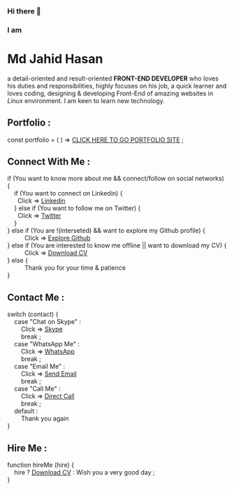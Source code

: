 ### Hi there 👋

### I am <h1>Md Jahid Hasan</h1> a detail-oriented and result-oriented <b>FRONT-END DEVELOPER</b> who loves his duties and responsibilities, highly focuses on his job, a quick learner and loves coding, designing & developing Front-End of amazing websites in <em>Linux</em> environment. I am keen to learn new technology. <br>

<h2>Portfolio :</h2>

const portfolio = ( ) => [CLICK HERE TO GO PORTFOLIO SITE](https://hmjahid.netlify.app/) ;

<h2>Connect With Me :</h2> 

if (You want to know more about me && connect/follow on social networks) { <br>
  &nbsp; &nbsp; if (You want to connect on Linkedin) { <br>
     &nbsp; &nbsp; &nbsp; Click => <a href="https://www.linkedin.com/in/md-jahid-hasan-584712243/">Linkedin</a> <br>
  &nbsp; &nbsp; } else if (You want to follow me on Twitter) { <br>
    &nbsp; &nbsp;  &nbsp; Click => <a href="https://twitter.com/mdjahidhasan919">Twitter</a> <br>
 &nbsp; &nbsp; } <br>
} else if (You are !(interseted) && want to explore my Github profile) { <br>
    &nbsp; &nbsp; &nbsp; &nbsp; &nbsp; Click => <a href="#user-80060849-pinned-items-reorder-form">Explore Github</a> <br>
} else if (You are interested to know me offline || want to download my CV) { <br>
    &nbsp; &nbsp; &nbsp; &nbsp; &nbsp; Click => [Download CV](https://github.com/hmjahid/hmjahid/files/11053281/Md.Jahid.Hasan-CV.pdf) <br>
} else { <br>
    &nbsp; &nbsp; &nbsp; &nbsp; &nbsp; Thank you for your time & patience <br>
} 

<h2>Contact Me :</h2> 

switch (contact) { <br>
&nbsp; &nbsp; case "Chat on Skype" : <br>
&nbsp; &nbsp; &nbsp; &nbsp; Click => <a href="https://join.skype.com/invite/ualzWlKSdoxS">Skype</a> <br>
&nbsp; &nbsp; &nbsp; &nbsp; break ; <br>
&nbsp; &nbsp; case "WhatsApp Me" : <br>
&nbsp; &nbsp; &nbsp; &nbsp; Click => <a href="https://wa.me/+8801771749213">WhatsApp</a> <br>
&nbsp; &nbsp; &nbsp; &nbsp; break ; <br>
&nbsp; &nbsp; case "Email Me" : <br>
&nbsp; &nbsp; &nbsp; &nbsp; Click => <a href="mailto:mdjahidhasan919@gmail.com">Send Email</a> <br>
&nbsp; &nbsp; &nbsp; &nbsp; break ; <br>
&nbsp; &nbsp; case "Call Me" : <br>
&nbsp; &nbsp; &nbsp; &nbsp; Click => [Direct Call](+8801771749213)<br>
&nbsp; &nbsp; &nbsp; &nbsp; break ; <br>
&nbsp; &nbsp; default : <br>
&nbsp; &nbsp; &nbsp; &nbsp; Thank you again <br>
} 

<h2>Hire Me :</h2> 

function hireMe (hire) { <br>
&nbsp; &nbsp; hire ? [Download CV](https://github.com/hmjahid/hmjahid/files/11053281/Md.Jahid.Hasan-CV.pdf) : Wish you a very good day ; <br>
}



<!--
Want to know more about me?

Let's connect on <a href="https://www.linkedin.com/in/md-jahid-hasan-584712243/">Linkedin</a>

&& ||

Follow me on <a href="https://twitter.com/mdjahidhasan919">Twitter</a>

||

Download my CV from here => 
[Md Jahid Hasan-CV.pdf](https://github.com/hmjahid/hmjahid/files/11053281/Md.Jahid.Hasan-CV.pdf)
-->

<!--
**hmjahid/hmjahid** is a ✨ _special_ ✨ repository because its `README.md` (this file) appears on your GitHub profile.

Here are some ideas to get you started:

- 🔭 I’m currently working on ...
- 🌱 I’m currently learning ...
- 👯 I’m looking to collaborate on ...
- 🤔 I’m looking for help with ...
- 💬 Ask me about ...
- 📫 How to reach me: ...
- 😄 Pronouns: ...
- ⚡ Fun fact: ...
-->







<!--

https://github.com/hmjahid/#user-80060849-pinned-items-reorder-form

#user-80060849-pinned-items-reorder-form

1. want to know more && connect/follow on social networks

2. ! interseted && want to explore

3. interested to know offline || want to download my cv



let grade = "A";

switch (grade) {
    case "A":
        console.log("You did great");
        break;
    case "B":
        console.log("You did good");
        break;
    case "C":
        console.log("You did okay");
        break;
    case "D":
        console.log("You passed");
        break;
    case "F":
        console.log("You failed");
        break;
    default:
        console.log("grade, is not a letter grade");

}


-->



